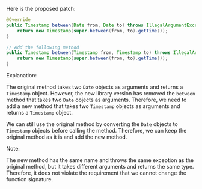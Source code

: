 Here is the proposed patch:

```java
@Override
public Timestamp between(Date from, Date to) throws IllegalArgumentException {
    return new Timestamp(super.between(from, to).getTime());
}

// Add the following method
public Timestamp between(Timestamp from, Timestamp to) throws IllegalArgumentException {
    return new Timestamp(super.between(from, to).getTime());
}
```

Explanation:

The original method takes two `Date` objects as arguments and returns a `Timestamp` object. However, the new library version has removed the `between` method that takes two `Date` objects as arguments. Therefore, we need to add a new method that takes two `Timestamp` objects as arguments and returns a `Timestamp` object.

We can still use the original method by converting the `Date` objects to `Timestamp` objects before calling the method. Therefore, we can keep the original method as it is and add the new method.

Note:

The new method has the same name and throws the same exception as the original method, but it takes different arguments and returns the same type. Therefore, it does not violate the requirement that we cannot change the function signature.